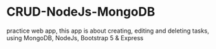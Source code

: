 # CRUD-NodeJs-MongoDB
practice web app, this app is about creating, editing and deleting tasks, using MongoDB, NodeJs, Bootstrap 5 &amp; Express  
